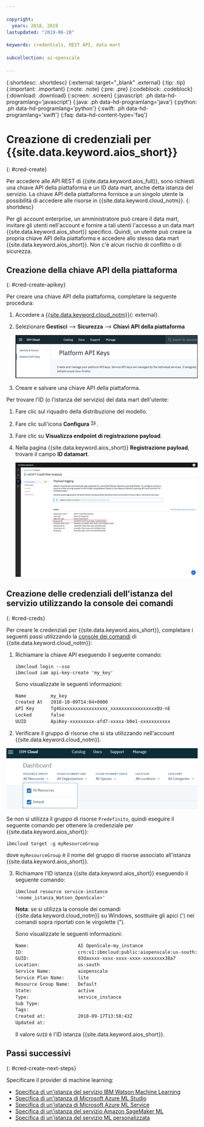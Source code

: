 ```yaml
---

copyright:
  years: 2018, 2019
lastupdated: "2019-06-28"

keywords: credentials, REST API, data mart

subcollection: ai-openscale

---
```


{:shortdesc: .shortdesc}
{:external: target="_blank" .external}
{:tip: .tip}
{:important: .important}
{:note: .note}
{:pre: .pre}
{:codeblock: .codeblock}
{:download: .download}
{:screen: .screen}
{:javascript: .ph data-hd-programlang='javascript'}
{:java: .ph data-hd-programlang='java'}
{:python: .ph data-hd-programlang='python'}
{:swift: .ph data-hd-programlang='swift'}
{:faq: data-hd-content-type='faq'}

# Creazione di credenziali per {{site.data.keyword.aios_short}}
{: #cred-create}

Per accedere alle API REST di {{site.data.keyword.aios_full}}, sono richiesti una chiave API della piattaforma e un ID data mart, anche detta istanza del servizio. La chiave API della piattaforma fornisce a un singolo utente la possibilità di accedere alle risorse in {{site.data.keyword.cloud_notm}}.
{: shortdesc}

Per gli account enterprise, un amministratore può creare il data mart, invitare gli utenti nell'account e fornire a tali utenti l'accesso a un data mart {{site.data.keyword.aios_short}} specifico. Quindi, un utente può creare la propria chiave API della piattaforma e accedere allo stesso data mart {{site.data.keyword.aios_short}}. Non c'è alcun rischio di conflitto o di sicurezza.

## Creazione della chiave API della piattaforma
{: #cred-create-apikey}

Per creare una chiave API della piattaforma, completare la seguente procedura:

1. Accedere a [{{site.data.keyword.cloud_notm}}](https://{DomainName}){: external}.

2. Selezionare **Gestisci** --> **Sicurezza** --> **Chiavi API della piattaforma**

    ![Chiavi API della piattaforma](images/cred-api-key.png)

3. Creare e salvare una chiave API della piattaforma.

Per trovare l'ID (o l'istanza del servizio) del data mart dell'utente:

1. Fare clic sul riquadro della distribuzione del modello.
2. Fare clic sull'icona **Configura** ![icona di configurazione](images/configure-deployment-button.png).
3. Fare clic su **Visualizza endpoint di registrazione payload**.
4. Nella pagina {{site.data.keyword.aios_short}} **Registrazione payload**, trovare il campo **ID datamart**.

    ![ID data mart](images/data-mart-id.png)

## Creazione delle credenziali dell'istanza del servizio utilizzando la console dei comandi
{: #cred-creds}

Per creare le credenziali per {{site.data.keyword.aios_short}}, completare i seguenti passi utilizzando la [console dei comandi](/docs/cli?topic=cloud-cli-ibmcloud-cli) di {{site.data.keyword.cloud_notm}}:

1. Richiamare la chiave API eseguendo il seguente comando:

    ```curl
    ibmcloud login --sso
    ibmcloud iam api-key-create 'my_key'
    ```

    Sono visualizzate le seguenti informazioni:

    ```bash
    Name         my_key
    Created At   2018-10-09T14:04+0000
    API Key      Tg4Gxxxxxxxxxxxxxxxxx_xxxxxxxxxxxxxxxxxQU-nE
    Locked       false
    UUID         ApiKey-xxxxxxxxx-afd7-xxxxx-b0e1-xxxxxxxxxxx
    ```
2. Verificare il gruppo di risorse che si sta utilizzando nell'account {{site.data.keyword.cloud_notm}}.

  ![Gruppo di risorse nel cloud](images/cloud-resource.png)

  Se non si utilizza il gruppo di risorse `Predefinito`, quindi eseguire il seguente comando per ottenere la credenziale per {{site.data.keyword.aios_short}}:

   ```curl
   ibmcloud target -g myResourceGroup
   ```

  dove `myResourceGroup` è il nome del gruppo di risorse associato all'istanza {{site.data.keyword.aios_short}}.

3. Richiamare l'ID istanza {{site.data.keyword.aios_short}} eseguendo il seguente comando:

    ```curl
    ibmcloud resource service-instance '<nome_istanza_Watson_OpenScale>'
    ```
    **Nota**: se si utilizza la console dei comandi {{site.data.keyword.cloud_notm}} su Windows, sostituire gli apici (') nei comandi sopra riportati con le virgolette (").

    Sono visualizzate le seguenti informazioni:

    ```bash
    Name:                  AI OpenScale-my_instance
    ID:                    crn:v1:ibmcloud:public:aiopenscale:us-south:a/c2f2xxxxxxxxxxxx867::
    GUID:                  03daxxxx-xxxx-xxxx-xxxx-xxxxxxxx38a7
    Location:              us-south
    Service Name:          aiopenscale
    Service Plan Name:     lite
    Resource Group Name:   Default
    State:                 active
    Type:                  service_instance
    Sub Type:
    Tags:
    Created at:            2018-09-17T13:58:43Z
    Updated at:
    ```

    Il valore `GUID` è l'ID istanza {{site.data.keyword.aios_short}}.
        
## Passi successivi
{: #cred-create-next-steps}

Specificare il provider di machine learning:

- [Specifica di un'istanza del servizio IBM Watson Machine Learning](https://test.cloud.ibm.com/docs/services/ai-openscale?topic=ai-openscale-wml-connect)
- [Specifica di un'istanza di Microsoft Azure ML Studio](https://test.cloud.ibm.com/docs/services/ai-openscale?topic=ai-openscale-connect-azure)
- [Specifica di un'istanza di Microsoft Azure ML Service](https://test.cloud.ibm.com/docs/services/ai-openscale?topic=ai-openscale-connect-azureservice)
- [Specifica di un'istanza del servizio Amazon SageMaker ML](https://test.cloud.ibm.com/docs/services/ai-openscale?topic=ai-openscale-csm-connect)
- [Specifica di un'istanza del servizio ML personalizzata](https://test.cloud.ibm.com/docs/services/ai-openscale?topic=ai-openscale-co-connect)
